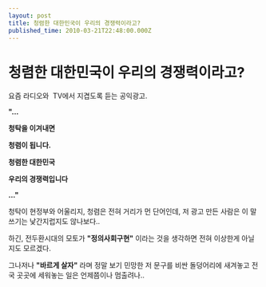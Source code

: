 ```yaml
---
layout: post
title: 청렴한 대한민국이 우리의 경쟁력이라고?
published_time: 2010-03-21T22:48:00.000Z
---
```


# 청렴한 대한민국이 우리의 경쟁력이라고?


요즘 라디오와  TV에서 지겹도록 듣는 공익광고.

**"...**

**청탁을 이겨내면**

**청렴이 됩니다.**

**청렴한 대한민국**

**우리의 경쟁력입니다**

**..."**

청탁이 현정부와 어울리지, 청렴은 전혀 거리가 먼 단어인데, 저 광고 만든 사람은 이 말 쓰기는 낯간지럽지도 않나보다..

하긴, 전두환시대의 모토가 **"정의사회구현"** 이라는 것을 생각하면 전혀 이상한게 아닐지도 모르겠다.

그나저나 **"바르게 살자"** 라며 정말 보기 민망한 저 문구를 비싼 돌덩어리에 새겨놓고 전국 곳곳에 세워놓는 일은 언제쯤이나 멈출려나..

